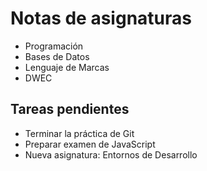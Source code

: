 # Notas de asignaturas
- Programación
- Bases de Datos
- Lenguaje de Marcas
- DWEC
## Tareas pendientes
- Terminar la práctica de Git
- Preparar examen de JavaScript
- Nueva asignatura: Entornos de Desarrollo
